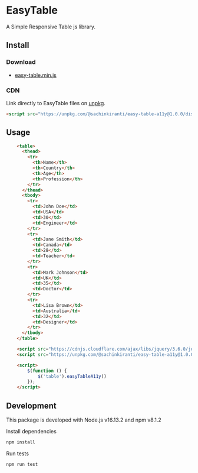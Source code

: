 # EasyTable

A Simple Responsive Table js library.

## Install

### Download

- [easy-table.min.js](https://unpkg.com/@sachinkiranti/easy-table-a11y@1.0.0/dist/easy-table.min.js)

### CDN

Link directly to EasyTable files on [unpkg](https://unpkg.com).


``` html
<script src="https://unpkg.com/@sachinkiranti/easy-table-a11y@1.0.0/dist/easy-table.min.js"></script>
```

## Usage

```html
    <table>
      <thead>
        <tr>
          <th>Name</th>
          <th>Country</th>
          <th>Age</th>
          <th>Profession</th>
        </tr>
      </thead>
      <tbody>
        <tr>
          <td>John Doe</td>
          <td>USA</td>
          <td>30</td>
          <td>Engineer</td>
        </tr>
        <tr>
          <td>Jane Smith</td>
          <td>Canada</td>
          <td>28</td>
          <td>Teacher</td>
        </tr>
        <tr>
          <td>Mark Johnson</td>
          <td>UK</td>
          <td>35</td>
          <td>Doctor</td>
        </tr>
        <tr>
          <td>Lisa Brown</td>
          <td>Australia</td>
          <td>32</td>
          <td>Designer</td>
        </tr>
      </tbody>
    </table>

    <script src="https://cdnjs.cloudflare.com/ajax/libs/jquery/3.6.0/jquery.min.js" integrity="sha512-894YE6QWD5I59HgZOGReFYm4dnWc1Qt5NtvYSaNcOP+u1T9qYdvdihz0PPSiiqn/+/3e7Jo4EaG7TubfWGUrMQ==" crossorigin="anonymous" referrerpolicy="no-referrer"></script>
    <script src="https://unpkg.com/@sachinkiranti/easy-table-a11y@1.0.0/dist/easy-table.min.js"></script>

    <script>
        $(function () {
            $('table').easyTableA11y()
        });
    </script>
```

## Development

This package is developed with Node.js v16.13.2 and npm v8.1.2

Install dependencies

``` sh
npm install
```

Run tests

``` sh
npm run test
```